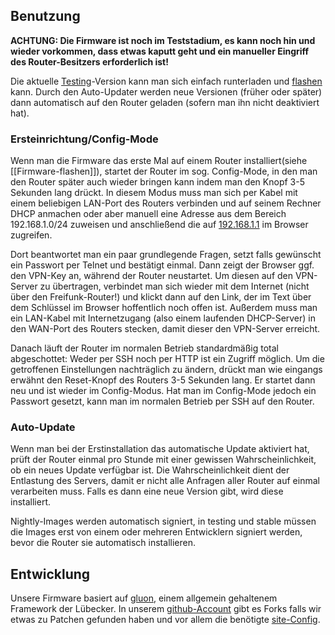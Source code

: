 ## Benutzung

**ACHTUNG: Die Firmware ist noch im Teststadium, es kann noch hin und wieder vorkommen, dass etwas kaputt geht und ein manueller Eingriff des Router-Besitzers erforderlich ist!**

Die aktuelle [Testing](http://downloads.bremen.freifunk.net/firmware/testing/)-Version kann man sich einfach runterladen und [flashen](Firmware-flashen) kann. Durch den Auto-Updater werden neue Versionen (früher oder später) dann automatisch auf den Router geladen (sofern man ihn nicht deaktiviert hat).

### Ersteinrichtung/Config-Mode

Wenn man die Firmware das erste Mal auf einem Router installiert(siehe [[Firmware-flashen]]), startet der Router im sog. Config-Mode, in den man den Router später auch wieder bringen kann indem man den Knopf 3-5 Sekunden lang drückt. In diesem Modus muss man sich per Kabel mit einem beliebigen LAN-Port des Routers verbinden und auf seinem Rechner DHCP anmachen oder aber manuell eine Adresse aus dem Bereich 192.168.1.0/24 zuweisen und anschließend die auf [192.168.1.1](http://192.168.1.1/) im Browser zugreifen.

Dort beantwortet man ein paar grundlegende Fragen, setzt falls gewünscht ein Passwort per Telnet und bestätigt einmal. Dann zeigt der Browser ggf. den VPN-Key an, während der Router neustartet. Um diesen auf den VPN-Server zu übertragen, verbindet man sich wieder mit dem Internet (nicht über den Freifunk-Router!) und klickt dann auf den Link, der im Text über dem Schlüssel im Browser hoffentlich noch offen ist. Außerdem muss man ein LAN-Kabel mit Internetzugang (also einem laufenden DHCP-Server) in den WAN-Port des Routers stecken, damit dieser den VPN-Server erreicht.

Danach läuft der Router im normalen Betrieb standardmäßig total abgeschottet: Weder per SSH noch per HTTP ist ein Zugriff möglich. Um die getroffenen Einstellungen nachträglich zu ändern, drückt man wie eingangs erwähnt den Reset-Knopf des Routers 3-5 Sekunden lang. Er startet dann neu und ist wieder im Config-Modus. Hat man im Config-Mode jedoch ein Passwort gesetzt, kann man im normalen Betrieb per SSH auf den Router.

### Auto-Update

Wenn man bei der Erstinstallation das automatische Update aktiviert hat, prüft der Router einmal pro Stunde mit einer gewissen Wahrscheinlichkeit, ob ein neues Update verfügbar ist. Die Wahrscheinlichkeit dient der Entlastung des Servers, damit er nicht alle Anfragen aller Router auf einmal verarbeiten muss. Falls es dann eine neue Version gibt, wird diese installiert.

Nightly-Images werden automatisch signiert, in testing und stable müssen die Images erst von einem oder mehreren Entwicklern signiert werden, bevor die Router sie automatisch installieren.

## Entwicklung

Unsere Firmware basiert auf [gluon](https://github.com/freifunk-gluon/gluon), einem allgemein gehaltenem Framework der Lübecker. In unserem [github-Account](https://github.com/FreifunkBremen/) gibt es Forks falls wir etwas zu Patchen gefunden haben und vor allem die benötigte [site-Config](https://github.com/FreifunkBremen/gluon-site-ffhb).